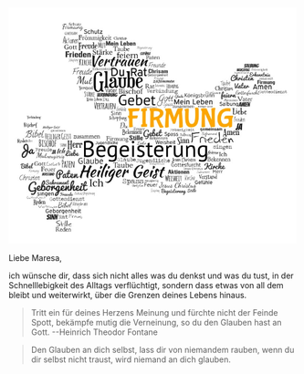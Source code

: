 ![Bild](./Firmung.jpg)

Liebe Maresa,

ich wünsche dir, dass sich nicht alles was du denkst und was du tust, 
in der Schnelllebigkeit des Alltags verflüchtigt,
sondern dass etwas von all dem bleibt und weiterwirkt, 
über die Grenzen deines Lebens hinaus.

> Tritt ein für deines Herzens Meinung und fürchte nicht der Feinde Spott,
> bekämpfe mutig die Verneinung, so du den Glauben hast an Gott.
> --Heinrich Theodor Fontane

> Den Glauben an dich selbst,
> lass dir von niemandem rauben,
> wenn du dir selbst nicht traust,
> wird niemand an dich glauben.
